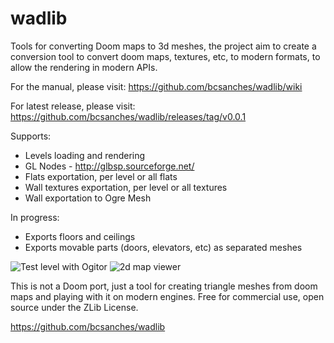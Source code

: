 wadlib
======

Tools for converting Doom maps to 3d meshes, the project aim to create a conversion tool to convert doom maps, textures, etc, to modern formats, to allow the rendering in modern APIs.

For the manual, please visit: https://github.com/bcsanches/wadlib/wiki

For latest release, please visit: https://github.com/bcsanches/wadlib/releases/tag/v0.0.1

Supports:

* Levels loading and rendering
* GL Nodes - http://glbsp.sourceforge.net/
* Flats exportation, per level or all flats
* Wall textures exportation, per level or all textures
* Wall exportation to Ogre Mesh

In progress:

* Exports floors and ceilings
* Exports movable parts (doors, elevators, etc) as separated meshes

![Test level with Ogitor](http://wadlib.googlecode.com/files/wadlib_20120422.JPG)
![2d map viewer](http://wadlib.googlecode.com/files/wadlib.png)        

This is not a Doom port, just a tool for creating triangle meshes from doom maps and playing with it on modern engines.
Free for commercial use, open source under the ZLib License.

https://github.com/bcsanches/wadlib
